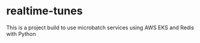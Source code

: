 # realtime-tunes
This is a project build to use microbatch services using AWS EKS and Redis with Python
